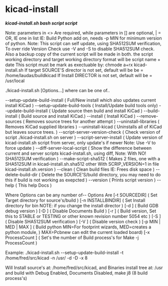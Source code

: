 # kicad-install
  ***kicad-install.sh bash script script***

Note: parameters in <> Are required, while parameters in [] are optional, | = OR, IE one in list
 IE: Build Python add on, needs -p MIN  for minimum version of python.
 Note: This script can self update, using SHA512SUM verification, To over ride Version Check use -V
 and -S to disable SHA512SUM check. Also a backup copy of the current script will be made in both.
 the script working directory and target working directory format will be script name + date
 This script must be mark as exectuable by: chmode a+rx kicad-install.sh
 If target SOURCE'S director is not set, default will be be = /home/laudas/buildkicad
 If Install DIRECTOR is not set, default will be = /usr/local

  ./kicad-install.sh <cmd> [Options...]
  where <cmd> can be one of..

   --setup-update-build-install    ( Full/New install which also updates current install KiCad )
   --setup-update-build-tools      ( Install/Update build tools only)
   --update-build-install          ( Update source then build and install KiCad )
   --build-install                 ( Build source and install KiCad.)
   --install                       ( Install KiCad )
   --remove-sources                ( Removes source trees for another attempt )
   --uninstall-libraries           ( Removes KiCad supplied libraries )
   --uninstall-kicad               ( Uninstalls all of KiCad but leaves source trees. )
   --script-server-version-check   ( Check version of script ./kicad-install.sh on server )
   --script-server-install         ( Update version of kicad-install.sh script from server,
                                      only update's if newer Note: Use -V to force update )
   --diff-server-local-script      ( Show the difference between current and server scripts
                                      kicad-install.sh, using diff, Note: With NO! SHA512SUM verification )
   --make-script-sha512            ( Makes 2 files, one with a SHA512SUM in kicad-install.sh.sha512 other
                                      With SCRIP_VERSION=1 in file kicad-install.sh.version )
   --clean                         ( Clean build files IE: Frees disk space )
   --delete-build-dir              ( Delete the SOURCE'S/build directory, you may need to do this if
                                      build is not working as exepcted )
   --version                       ( Prints script version )
   --help                          ( This help Docs )

  Where Options can be any number of--
  Options Are
      [-t SOURCEDIR]         ( Set Target directory for source's/build )
      [-n INSTALLBINDIR]     ( Set Install directory for bin NOTE: if you change the install director )
      [-d ]                  ( Build GDB debug version )
      [-D ]                  ( Disable Documents Build )
      [-r ]                  ( Build version, Set this to STABLE or TESTING or other known revision number 5054 etc )
      [-S ]                  ( Disable SHA512SUM verification )
      [-V ]                  ( Disable version check )
      [-p MIN | MED | MAX ]  ( Build python MIN=For footprint wizards, MED=creates a python module, )
                                MAX=Pcbnew can edit the current loaded board)
      [-x ProcessCount ]     ( Set's the number of Build process's for Make -j ProcessCount )

 Example: ./kicad-install.sh --setup-update-build-install -t /home/fred/src/kicad -n /usr/ -d -D -x 8

 Will Install source's at: /home/fred/src/kicad, and Binaries install tree at: /usr 
 and build with Debug Enabled, Documents Disabled, make j8 (8 build process's) 


